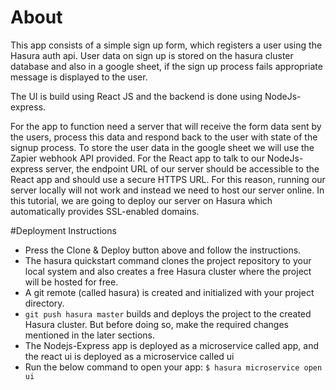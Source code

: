 ﻿# About

This app consists of a simple sign up form, which registers a user using the Hasura auth api. User data on sign up is stored on the hasura cluster database and also in a google sheet, if the sign up process fails appropriate message is displayed to the user.

The UI is build using React JS and the backend is done using NodeJs-express.

For the app to function need a server that will receive the form data sent by the users, process this data and respond back to the user with state of the signup process. To store the user data in the google sheet we will use the Zapier webhook API provided. For the React app to talk to our NodeJs-express server, the endpoint URL of our server should be accessible to the React app and should use a secure HTTPS URL. For this reason, running our server locally will not work and instead we need to host our server online. In this tutorial, we are going to deploy our server on Hasura which automatically provides SSL-enabled domains.

#Deployment Instructions

* Press the Clone & Deploy button above and follow the instructions.
* The hasura quickstart command clones the project repository to your local system and also creates a free Hasura cluster where the project will be hosted for free.
* A git remote (called hasura) is created and initialized with your project directory.
* `git push hasura master` builds and deploys the project to the created Hasura cluster. But before doing so, make the required changes mentioned in the later sections.
* The Nodejs-Express app is deployed as a microservice called app, and the react ui is deployed as a microservice called ui
* Run the below command to open your app:
`$ hasura microservice open ui`
